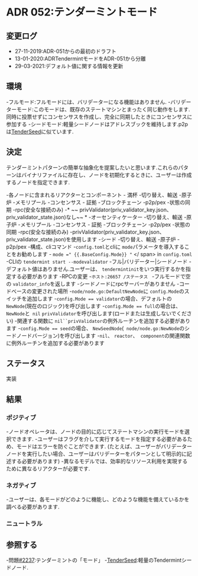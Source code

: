 # ADR 052:テンダーミントモード

## 変更ログ

* 27-11-2019:ADR-051からの最初のドラフト
* 13-01-2020:ADRTendermintモードをADR-051から分離
* 29-03-2021:デフォルト値に関する情報を更新

## 環境

-フルモード:フルモードには、バリデーターになる機能はありません.
-バリデーターモード:このモードは、既存のステートマシンとまったく同じ動作をします.同時に投票せずにコンセンサスを作成し、完全に同期したときにコンセンサスに参加する
-シードモード:軽量シードノードはアドレスブックを維持します.p2pは[TenderSeed](https://gitlab.com/polychainlabs/tenderseed)に似ています.

## 決定

テンダーミントパターンの簡単な抽象化を提案したいと思います.これらのパターンはバイナリファイルに存在し、ノードを初期化するときに、ユーザーは作成するノードを指定できます.

-各ノードに含まれるリアクターとコンポーネント
    - 満杯
        -切り替え、輸送
        -原子炉
          -メモリプール
          -コンセンサス
          - 証拠
          -ブロックチェーン
          -p2p/pex
          -状態の同期
        -rpc(安全な接続のみ)
        -* ~~ privValidator(priv_validator_key.json、priv_validator_state.json)なし~~ *
    -オーセンティケーター
        -切り替え、輸送
        -原子炉
          -メモリプール
          -コンセンサス
          - 証拠
          -ブロックチェーン
          -p2p/pex
          -状態の同期
        -rpc(安全な接続のみ)
        -privValidator(priv_validator_key.json、priv_validator_state.json)を使用します
    -シード
        -切り替え、輸送
        -原子炉
           -p2p/pex
-構成、cliコマンド
    -`config.toml`とcliに `mode`パラメータを導入することをお勧めします
    -<span v-pre> `mode =" {{.BaseConfig.Mode}} "` </ span> in `config.toml`
    -CLIの `tendermint start --modevalidator`
    -フル|バリデーター|シードノード
    -デフォルト値はありません.ユーザーは、 `tendermintinit`をいつ実行するかを指定する必要があります
-RPCの変更
    -`ホスト:26657 /ステータス `
        -フルモードで空の `validator_info`を返します
    -シードノードにrpcサーバーがありません
-コードベースの変更された場所
    -`node/node.go:DefaultNewNode`に `config.Mode`のスイッチを追加します
    -`config.Mode == validator`の場合、デフォルトの `NewNode`(現在のロジック)を呼び出します
    -`config.Mode == full`の場合は、 `NewNode`と` nil` `privValidator`を呼び出します(ロードまたは生成しないでください)
        -関連する関数に `nil``privValidator`の例外ルーチンを追加する必要があります
    -`config.Mode == seed`の場合、 `NewSeedNode`(` node/node.go:NewNode`のシードノードバージョン)を呼び出します
        -`nil`、 `reactor`、` component`の関連関数に例外ルーチンを追加する必要があります

## ステータス

実装

## 結果

### ポジティブ

-ノードオペレータは、ノードの目的に応じてステートマシンの実行モードを選択できます.
-ユーザーはフラグを介して実行するモードを指定する必要があるため、モードはエラーを防ぐことができます. (たとえば、ユーザーがバリデーターノードを実行したい場合、ユーザーはバリデーターをパターンとして明示的に記述する必要があります)
-異なるモデルでは、効率的なリソース利用を実現するために異なるリアクターが必要です.

### ネガティブ

-ユーザーは、各モードがどのように機能し、どのような機能を備えているかを調べる必要があります.

### ニュートラル

## 参照する

-問題[#2237](https://github.com/tendermint/tendermint/issues/2237):テンダーミントの「モード」
-[TenderSeed](https://gitlab.com/polychainlabs/tenderseed):軽量のTendermintシードノード.
